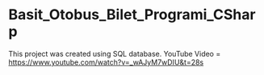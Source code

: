 # Basit_Otobus_Bilet_Programi_CSharp

This project was created using SQL database.
YouTube Video = https://www.youtube.com/watch?v=_wAJyM7wDIU&t=28s
